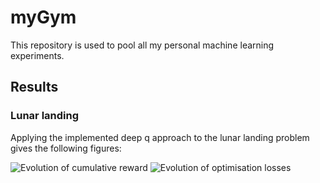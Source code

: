 # myGym
This repository is used to pool all my personal machine learning experiments.

## Results

### Lunar landing

Applying the implemented deep q approach to the lunar landing problem gives the following figures:

![Evolution of cumulative reward](./lunarLanding/results/evolution_cumRwd.jpg)
![Evolution of optimisation losses](./lunarLanding/results/evolution_loss.jpg)
